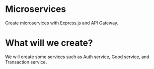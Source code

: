 # Microservices
Create microservices with Express.js and API Gateway.

# What will we create?
We will create some services such as Auth service, Good service, and Transaction service.